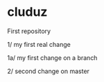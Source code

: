 # cluduz
First repository

1/ my first real change

1a/ my first change on a branch

2/ second change on master
